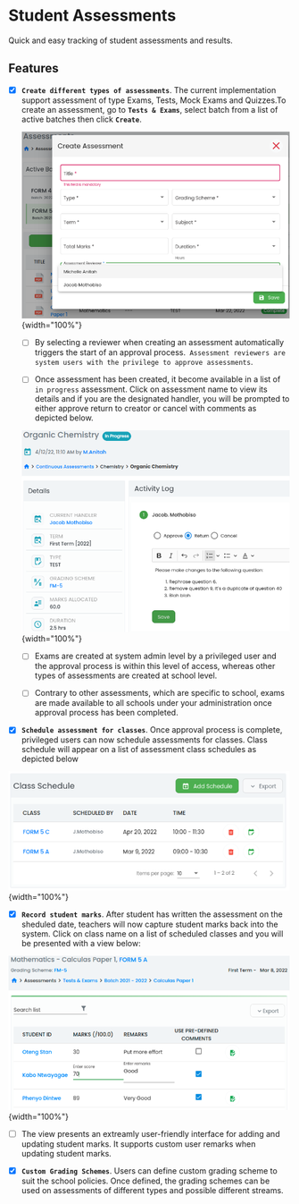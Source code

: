 # Student Assessments

Quick and easy tracking of student assessments and results.

## Features

- [x] **`Create different types of assessments`**.
    The current implementation support assessment of type Exams, Tests, Mock Exams and Quizzes.To create an assessment, go to **`Tests & Exams`**, select batch from a list of active batches then click **`Create`**.


    ![Create Batch](../img/assessments.png){width="100%"}


    * [ ] By selecting a reviewer when creating an assessment automatically triggers the start of an approval process.` Assessment reviewers are system users with the privilege to approve assessments`. 

    * [ ] Once assessment has been created, it become available in a list of `in progress` assessment. Click on assessment name to view its details and if you are the designated handler, you will be prompted to either approve return to creator or cancel with comments as depicted below.


    ![approval process](../img/approval-process.png){width="100%"}


    * [ ] Exams are created at system admin level by a privileged user and the approval process is within this level of access, whereas other types of assessments are created at school level.

    * [ ] Contrary to other  assessments, which are specific to school, exams are made available to all schools under your administration once approval process has been completed.

- [x] **`Schedule assessment for classes`**.
Once approval process is complete, privileged users can now schedule assessments for classes. Class schedule will appear on a list of assessment class schedules as depicted below


![Schedule classes](../img/schedules.png){width="100%"}


- [x] **`Record student marks`**.
After student has written the assessment on the sheduled date, teachers will now capture student marks back into the system. Click on class name on a list of scheduled classes and you will be presented with a view below:


![Schedule classes](../img/student-marks.png){width="100%"}


* [ ] The view presents an extreamly user-friendly interface for adding and updating student marks. It supports custom user remarks when updating student marks. 


- [x] **`Custom Grading Schemes`**.
Users can define custom grading scheme to suit the school policies. Once defined, the grading schemes can  be used on assessments of different types and possible different streams.